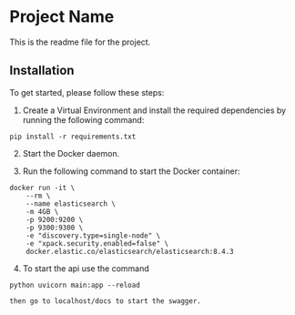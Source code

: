 # Project Name

This is the readme file for the project. 

## Installation

To get started, please follow these steps:

1. Create a Virtual Environment and install the required dependencies by running the following command:
```
pip install -r requirements.txt
```

2. Start the Docker daemon.

3. Run the following command to start the Docker container:
```
docker run -it \
    --rm \
    --name elasticsearch \
    -m 4GB \
    -p 9200:9200 \
    -p 9300:9300 \
    -e "discovery.type=single-node" \
    -e "xpack.security.enabled=false" \
    docker.elastic.co/elasticsearch/elasticsearch:8.4.3

```

4. To start the api use the command
```
python uvicorn main:app --reload

then go to localhost/docs to start the swagger.
```


